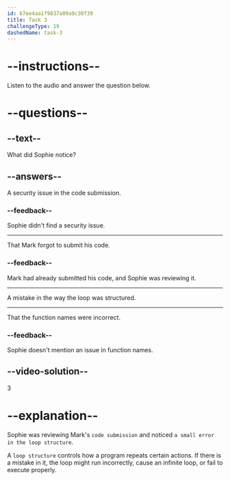 ```yaml
---
id: 67ee4aa1f9837a09a9c30f39
title: Task 3
challengeType: 19
dashedName: task-3
---
```


<!-- (audio) Sophie: Hey, Mark. I was reviewing your latest code submission, and I noticed a small error in the loop structure. -->

# --instructions--

Listen to the audio and answer the question below.

# --questions--

## --text--

What did Sophie notice?

## --answers--

A security issue in the code submission.

### --feedback--

Sophie didn't find a security issue.

---

That Mark forgot to submit his code.

### --feedback--

Mark had already submitted his code, and Sophie was reviewing it.

---

A mistake in the way the loop was structured.

---

That the function names were incorrect.

### --feedback--

Sophie doesn't mention an issue in function names.

## --video-solution--

3

# --explanation--

Sophie was reviewing Mark's `code submission` and noticed `a small error in the loop structure`.

A `loop structure` controls how a program repeats certain actions. If there is a mistake in it, the loop might run incorrectly, cause an infinite loop, or fail to execute properly.
